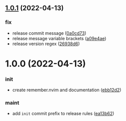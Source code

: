 ## [1.0.1](https://github.com/vladdoster/remember.nvim/compare/v1.0.0...v1.0.1) (2022-04-13)


### fix

* release commit message ([0a0cd73](https://github.com/vladdoster/remember.nvim/commit/0a0cd732267ba0d6d71536bbed06353bee89c159))
* release message variable brackets ([a09e4ae](https://github.com/vladdoster/remember.nvim/commit/a09e4ae47deae3dd3109b600543cdf689de44b64))
* release version regex ([26938d6](https://github.com/vladdoster/remember.nvim/commit/26938d61f5867efcd20540233b94f6d368c37892))

# 1.0.0 (2022-04-13)


### init

* create remember.nvim and documentation ([ebb12d2](https://github.com/vladdoster/remember.nvim/commit/ebb12d2ecb48b2e058bcb0ae532644819e6ede6f))

### maint

* add `init` commit prefix to release rules ([ea13b62](https://github.com/vladdoster/remember.nvim/commit/ea13b62fcf91a2bbf3bb4bd0bfec79b36ad02b48))
